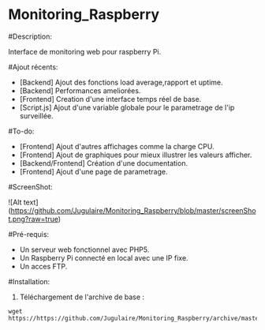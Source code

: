 # Monitoring_Raspberry

#Description: 

Interface de monitoring web pour raspberry Pi.

#Ajout récents:

* [Backend] Ajout des fonctions load average,rapport et uptime.
* [Backend] Performances ameliorées.
* [Frontend] Creation d'une interface temps réel de base.
* [Script.js] Ajout d'une variable globale pour le parametrage de l'ip surveillée.  

#To-do: 
 
* [Frontend] Ajout d'autres affichages comme la charge CPU.
* [Frontend] Ajout de graphiques pour mieux illustrer les valeurs afficher. 
* [Backend/Frontend] Création d'une documentation.
* [Frontend] Ajout d'une page de parametrage.

#ScreenShot: 

![Alt text] (https://github.com/Jugulaire/Monitoring_Raspberry/blob/master/screenShot.png?raw=true)

#Pré-requis: 

* Un serveur web fonctionnel avec PHP5.
* Un Raspberry Pi connecté en local avec une IP fixe.
* Un acces FTP. 

#Installation: 

1. Téléchargement de l'archive de base :
   
```
wget https://https://github.com/Jugulaire/Monitoring_Raspberry/archive/master.zip
```
